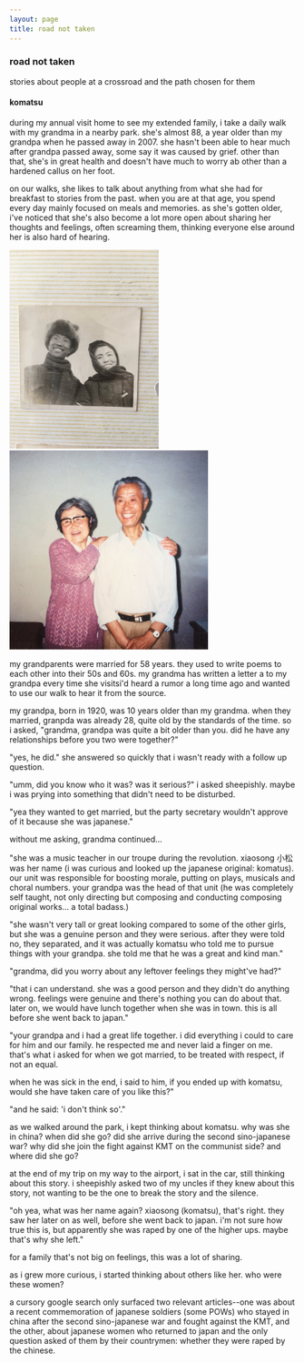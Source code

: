 ```yaml
---
layout: page
title: road not taken
---
```


### road not taken ###
stories about people at a crossroad and the path chosen for them


#### komatsu ####

during my annual visit home to see my extended family, i take a daily walk with my grandma in a nearby park. she's almost 88, a year older than my grandpa when he passed away in 2007. she hasn't been able to hear much after grandpa passed away, some say it was caused by grief. other than that, she's in great health and doesn't have much to worry ab other than a hardened callus on her foot.

on our walks, she likes to talk about anything from what she had for breakfast to stories from the past. when you are at that age, you spend every day mainly focused on meals and memories. as she's gotten older, i've noticed that she's also become a lot more open about sharing her thoughts and feelings, often screaming them, thinking everyone else around her is also hard of hearing. 

<img src="/images/yeye-nainai.jpg" height="350"> <img src="/images/yeye-nainai-anniv.jpg" height="350">

my grandparents were married for 58 years. they used to write poems to each other into their 50s and 60s. my grandma has written a letter a to my grandpa every time she visitsi'd heard a rumor a long time ago and wanted to use our walk to hear it from the source.

my grandpa, born in 1920, was 10 years older than my grandma. when they married, granpda was already 28, quite old by the standards of the time. so i asked, "grandma, grandpa was quite a bit older than you. did he have any relationships before you two were together?"

"yes, he did." she answered so quickly that i wasn't ready with a follow up question.

"umm, did you know who it was? was it serious?" i asked sheepishly. maybe i was prying into something that didn't need to be disturbed.

"yea they wanted to get married, but the party secretary wouldn't approve of it because she was japanese."

without me asking, grandma continued...

"she was a music teacher in our troupe during the revolution. xiaosong 小松 was her name (i was curious and looked up the japanese original: komatus). our unit was responsible for boosting morale, putting on plays, musicals and choral numbers. your grandpa was the head of that unit (he was completely self taught, not only directing but composing and conducting composing original works... a total badass.)

"she wasn't very tall or great looking compared to some of the other girls, but she was a genuine person and they were serious. after they were told no, they separated, and it was actually komatsu who told me to pursue things with your grandpa. she told me that he was a great and kind man."

"grandma, did you worry about any leftover feelings they might've had?"

"that i can understand. she was a good person and they didn't do anything wrong. feelings were genuine and there's nothing you can do about that. later on, we would have lunch together when she was in town. this is all before she went back to japan."

"your grandpa and i had a great life together. i did everything i could to care for him and our family. he respected me and never laid a finger on me. that's what i asked for when we got married, to be treated with respect, if not an equal. 

when he was sick in the end, i said to him, if you ended up with komatsu, would she have taken care of you like this?"

"and he said: 'i don't think so'."

as we walked around the park, i kept thinking about komatsu. why was she in china? when did she go? did she arrive during the second sino-japanese war? why did she join the fight against KMT on the communist side? and where did she go?

at the end of my trip on my way to the airport, i sat in the car, still thinking about this story. i sheepishly asked two of my uncles if they knew about this story, not wanting to be the one to break the story and the silence. 

"oh yea, what was her name again? xiaosong (komatsu), that's right. they saw her later on as well, before she went back to japan. i'm not sure how true this is, but apparently she was raped by one of the higher ups. maybe that's why she left."

for a family that's not big on feelings, this was a lot of sharing. 

as i grew more curious, i started thinking about others like her. who were these women? 

a cursory google search only surfaced two relevant articles--one was about a recent commemoration of japanese soldiers (some POWs) who stayed in china after the second sino-japanese war and fought against the KMT, and the other, about japanese women who returned to japan and the only question asked of them by their countrymen: whether they were raped by the chinese.


